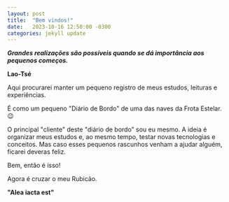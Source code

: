 ```yaml
---
layout: post
title:  "Bem vindos!"
date:   2023-10-16 12:50:00 -0300
categories: jekyll update
---
```


___**Grandes realizações são possíveis quando se dá importância aos pequenos começos.**___

__**Lao-Tsé**__

Aqui procurarei manter um pequeno registro de meus estudos, leituras e experiências. 

É como um pequeno "Diário de Bordo" de uma das naves da Frota Estelar. 😉

O principal "cliente" deste "diário de bordo" sou eu mesmo. A ideia é organizar meus estudos e, ao mesmo tempo, testar novas tecnologias e conceitos. Mas caso esses pequenos rascunhos venham a ajudar alguém, ficarei deveras feliz.

Bem, então é isso!

Agora é cruzar o meu Rubicão. 

**"Alea iacta est"**





[jekyll-docs]: https://jekyllrb.com/docs/home
[jekyll-gh]:   https://github.com/Edsonfrs
[jekyll-talk]: https://talk.jekyllrb.com/
